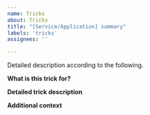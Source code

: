 ```yaml
---
name: Tricks
about: Tricks
title: "[Service/Application] summary"
labels: 'tricks'
assignees: ''

---
```


Detailed description according to the following.

**What is this trick for?**


**Detailed trick description**

**Additional context**

